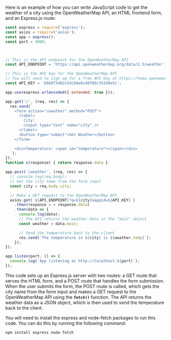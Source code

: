 Here is an example of how you can write JavaScript code to get the weather of a city using the OpenWeatherMap API, an HTML frontend form, and an Express.js route:

```js
const express = require('express');
const axios = require('axios');
const app = express();
const port = 3000;



// This is the API endpoint for the OpenWeatherMap API
const API_ENDPOINT = 'https://api.openweathermap.org/data/2.5/weather';

// This is the API key for the OpenWeatherMap API
// You will need to sign up for a free API key at https://home.openweathermap.org/users/sign_up
const API_KEY = 'b660f3402c54cb9a9c48f89c35249e5c';

app.use(express.urlencoded({ extended: true }));

app.get('/', (req, res) => {
  res.send(`
    <form action="/weather" method="POST">
      <label>
        City:
        <input type="text" name="city" />
      </label>
      <button type="submit">Get Weather</button>
    </form>

    <div>Temperature: <span id="temperature"></span></div>
  `);
});
function x(response) { return response.data }

app.post('/weather', (req, res) => {
  // console.log(req.body);
  // Get the city name from the form input
  const city = req.body.city;

  // Make a GET request to the OpenWeatherMap API
  axios.get(`${API_ENDPOINT}?q=${city}&appid=${API_KEY}`)
    .then(response = > response.data)
    .then(data => {
      console.log(data);
      // The API returns the weather data in the "main" object
      const weather = data.main;

      // Send the temperature back to the client
      res.send(`The temperature in ${city} is ${weather.temp}`);
    });
});

app.listen(port, () => {
  console.log(`App listening at http://localhost:${port}`);
});
```

This code sets up an Express.js server with two routes: a GET route that serves the HTML form, and a POST route that handles the form submission. When the user submits the form, the POST route is called, which gets the city name from the form input and makes a GET request to the OpenWeatherMap API using the **`fetch()`** function. The API returns the weather data as a JSON object, which is then used to send the temperature back to the client.

You will need to install the express and node-fetch packages to run this code. You can do this by running the following command:

```js
npm install express node-fetch
```